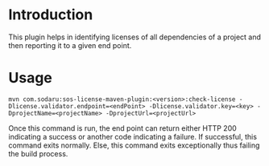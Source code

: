 # Introduction
This plugin helps in identifying licenses of all dependencies of a project and then reporting it to a given end point.
# Usage
```
mvn com.sodaru:sos-license-maven-plugin:<version>:check-license -Dlicense.validator.endpoint=<endPoint> -Dlicense.validator.key=<key> -DprojectName=<projectName> -DprojectUrl=<projectUrl>
```
Once this command is run, the end point can return either HTTP 200 indicating a success or another code indicating a failure. If successful, this command exits normally. Else, this command exits exceptionally thus failing the build process.
